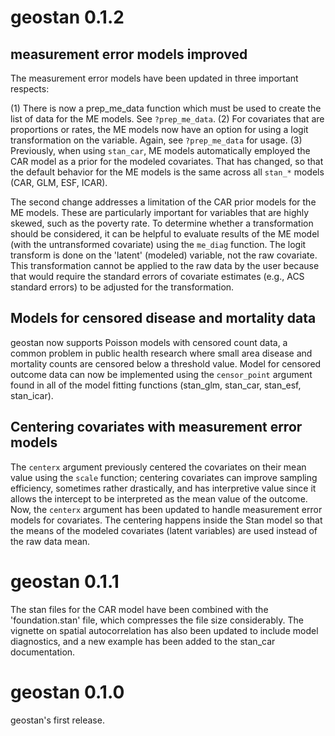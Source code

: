 # geostan 0.1.2

## measurement error models improved

The measurement error models have been updated in three important respects:

  (1) There is now a prep_me_data function which must be used to create the list of data for the ME models. See `?prep_me_data`.
  (2) For covariates that are proportions or rates, the ME models now have an option for using a logit transformation on the variable. Again, see `?prep_me_data` for usage.
  (3) Previously, when using `stan_car`, ME models automatically employed the CAR model as a prior for the modeled covariates. That has changed, so that the default behavior for the ME models is the same across all `stan_*` models (CAR, GLM, ESF, ICAR). 

The second change addresses a limitation of the CAR prior models for the ME models. These are particularly important for variables that are highly skewed, such as the poverty rate. To determine whether a transformation should be considered, it can be helpful to evaluate results of the ME model (with the untransformed covariate) using the `me_diag` function. The logit transform is done on the 'latent' (modeled) variable, not the raw covariate. This transformation cannot be applied to the raw data by the user because that would require the standard errors of covariate estimates (e.g., ACS standard errors) to be adjusted for the transformation.

## Models for censored disease and mortality data

geostan now supports Poisson models with censored count data, a common problem in public health research where small area disease and mortality counts are censored below a threshold value. Model for censored outcome data can now be implemented using the `censor_point` argument found in all of the model fitting functions (stan_glm, stan_car, stan_esf, stan_icar).

## Centering covariates with measurement error models

The `centerx` argument previously centered the covariates on their mean value using the `scale` function; centering covariates can improve sampling efficiency, sometimes rather drastically, and has interpretive value since it allows the intercept to be interpreted as the mean value of the outcome. Now, the `centerx` argument has been updated to handle measurement error models for covariates. The centering happens inside the Stan model so that the means of the modeled covariates (latent variables) are used instead of the raw data mean. 

# geostan 0.1.1

The stan files for the CAR model have been combined with the 'foundation.stan' file, which compresses the file size considerably. The vignette on spatial autocorrelation has also been updated to include model diagnostics, and a new example has been added to the stan_car documentation.

# geostan 0.1.0

geostan's first release.

